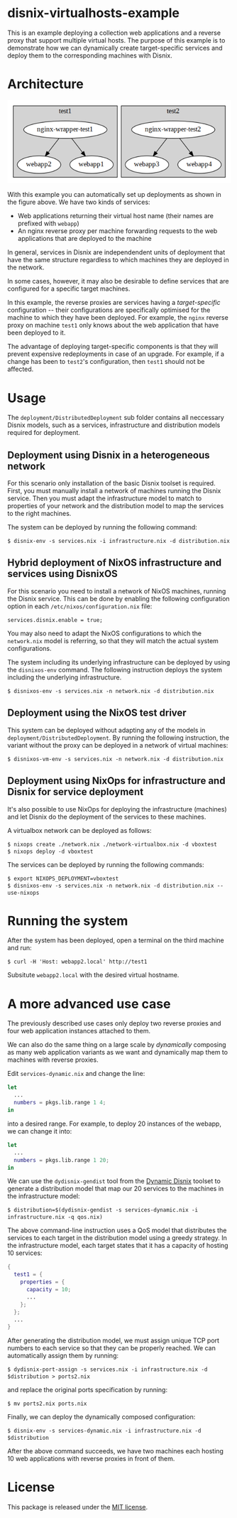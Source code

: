 disnix-virtualhosts-example
===========================
This is an example deploying a collection web applications and a reverse proxy
that support multiple virtual hosts. The purpose of this example is to
demonstrate how we can dynamically create target-specific services and deploy
them to the corresponding machines with Disnix.

Architecture
============
![A virtualhosts deployment](doc/deployment.png)

With this example you can automatically set up deployments as shown in the figure
above. We have two kinds of services:

* Web applications returning their virtual host name (their names are prefixed with `webapp`)
* An nginx reverse proxy per machine forwarding requests to the web applications that are deployed to the machine

In general, services in Disnix are independendent units of deployment that have
the same structure regardless to which machines they are deployed in the network.

In some cases, however, it may also be desirable to define services that are
configured for a specific target machines.

In this example, the reverse proxies are services having a *target-specific*
configuration -- their configurations are specifically optimised for the machine
to which they have been deployed. For example, the `nginx` reverse proxy on
machine `test1` only knows about the web application that have been deployed to
it.

The advantage of deploying target-specific components is that they will prevent
expensive redeployments in case of an upgrade. For example, if a change has been
to `test2`'s configuration, then `test1` should not be affected.

Usage
=====
The `deployment/DistributedDeployment` sub folder contains all neccessary Disnix
models, such as a services, infrastructure and distribution models required for
deployment.

Deployment using Disnix in a heterogeneous network
--------------------------------------------------
For this scenario only installation of the basic Disnix toolset is required.
First, you must manually install a network of machines running the Disnix service.
Then you must adapt the infrastructure model to match to properties of your
network and the distribution model to map the services to the right machines.

The system can be deployed by running the following command:

    $ disnix-env -s services.nix -i infrastructure.nix -d distribution.nix

Hybrid deployment of NixOS infrastructure and services using DisnixOS
---------------------------------------------------------------------
For this scenario you need to install a network of NixOS machines, running the
Disnix service. This can be done by enabling the following configuration
option in each `/etc/nixos/configuration.nix` file:

    services.disnix.enable = true;

You may also need to adapt the NixOS configurations to which the `network.nix`
model is referring, so that they will match the actual system configurations.

The system including its underlying infrastructure can be deployed by using the
`disnixos-env` command. The following instruction deploys the system including
the underlying infrastructure.

    $ disnixos-env -s services.nix -n network.nix -d distribution.nix

Deployment using the NixOS test driver
--------------------------------------
This system can be deployed without adapting any of the models in
`deployment/DistributedDeployment`. By running the following instruction, the
variant without the proxy can be deployed in a network of virtual machines:

    $ disnixos-vm-env -s services.nix -n network.nix -d distribution.nix

Deployment using NixOps for infrastructure and Disnix for service deployment
----------------------------------------------------------------------------
It's also possible to use NixOps for deploying the infrastructure (machines) and
let Disnix do the deployment of the services to these machines.

A virtualbox network can be deployed as follows:

    $ nixops create ./network.nix ./network-virtualbox.nix -d vboxtest
    $ nixops deploy -d vboxtest

The services can be deployed by running the following commands:

    $ export NIXOPS_DEPLOYMENT=vboxtest
    $ disnixos-env -s services.nix -n network.nix -d distribution.nix --use-nixops

Running the system
==================
After the system has been deployed, open a terminal on the third machine and
run:

    $ curl -H 'Host: webapp2.local' http://test1

Subsitute `webapp2.local` with the desired virtual hostname.

A more advanced use case
========================
The previously described use cases only deploy two reverse proxies and four web
application instances attached to them.

We can also do the same thing on a large scale by *dynamically* composing as
many web application variants as we want and dynamically map them to machines
with reverse proxies.

Edit `services-dynamic.nix` and change the line:

```nix
let
  ...
  numbers = pkgs.lib.range 1 4;
in
```

into a desired range. For example, to deploy 20 instances of the webapp, we
can change it into:

```nix
let
  ...
  numbers = pkgs.lib.range 1 20;
in
```

We can use the `dydisnix-gendist` tool from the
[Dynamic Disnix](https://github.com/svanderburg/dydisnix) toolset to generate a
distribution model that map our 20 services to the machines in the
infrastructure model:

    $ distribution=$(dydisnix-gendist -s services-dynamic.nix -i infrastructure.nix -q qos.nix)

The above command-line instruction uses a QoS model that distributes the
services to each target in the distribution model using a greedy strategy. In
the infrastructure model, each target states that it has a capacity of hosting
10 services:

```nix
{
  test1 = {
    properties = {
      capacity = 10;
      ...
    };
  };
  ...
}
```

After generating the distribution model, we must assign unique TCP port numbers
to each service so that they can be properly reached. We can automatically
assign them by running:

    $ dydisnix-port-assign -s services.nix -i infrastructure.nix -d $distribution > ports2.nix

and replace the original ports specification by running:

    $ mv ports2.nix ports.nix

Finally, we can deploy the dynamically composed configuration:

    $ disnix-env -s services-dynamic.nix -i infrastructure.nix -d $distribution

After the above command succeeds, we have two machines each hosting 10 web
applications with reverse proxies in front of them.

License
=======
This package is released under the [MIT license](http://opensource.org/licenses/MIT).
